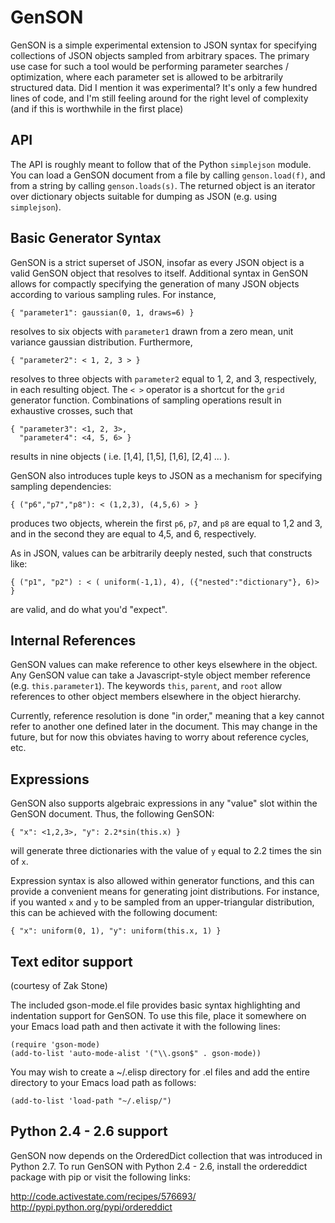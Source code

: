 # GenSON

GenSON is a simple experimental extension to JSON syntax for specifying collections of JSON objects sampled from arbitrary spaces.  The primary use case for such a tool would be performing parameter searches / optimization, where each parameter set is allowed to be arbitrarily structured data.  Did I mention it was experimental?  It's only a few hundred lines of code, and I'm still feeling around for the right level of complexity (and if this is worthwhile in the first place)

## API

The API is roughly meant to follow that of the Python `simplejson` module.  You can load a GenSON document from a file by calling `genson.load(f)`, and from a string by calling `genson.loads(s)`.  The returned object is an iterator over dictionary objects suitable for dumping as JSON (e.g. using `simplejson`).

## Basic Generator Syntax

GenSON is a strict superset of JSON, insofar as every JSON object is a valid GenSON object that resolves to itself. Additional syntax in GenSON allows for compactly specifying the generation of many JSON objects according to various sampling rules.  For instance,

    { "parameter1": gaussian(0, 1, draws=6) }

resolves to six objects with `parameter1` drawn from a zero mean, unit variance gaussian distribution.  Furthermore,

    { "parameter2": < 1, 2, 3 > }
    
resolves to three objects with `parameter2` equal to 1, 2, and 3, respectively, in each resulting object.  The `< >` operator is a shortcut for the `grid` generator function.  Combinations of sampling operations result in exhaustive crosses, such that

    { "parameter3": <1, 2, 3>,
      "parameter4": <4, 5, 6> }

results in nine objects ( i.e. [1,4], [1,5], [1,6], [2,4] ... ).

GenSON also introduces tuple keys to JSON as a mechanism for specifying sampling dependencies:

    { ("p6","p7","p8"): < (1,2,3), (4,5,6) > }
    
produces two objects, wherein the first `p6`, `p7`, and `p8` are equal to 1,2 and 3, and in the second they are equal to 4,5, and 6, respectively. 

As in JSON, values can be arbitrarily deeply nested, such that constructs like:

    { ("p1", "p2") : < ( uniform(-1,1), 4), ({"nested":"dictionary"}, 6)> }

are valid, and do what you'd "expect".

## Internal References

GenSON values can make reference to other keys elsewhere in the object.  Any GenSON value can take a Javascript-style object member reference (e.g. `this.parameter1`).  The keywords `this`, `parent`, and `root` allow references to other object members elsewhere in the object hierarchy.

Currently, reference resolution is done "in order," meaning that a key cannot refer to another one defined later in the document.  This may change in the future, but for now this obviates having to worry about reference cycles, etc.

## Expressions

GenSON also supports algebraic expressions in any "value" slot within the GenSON document.  Thus, the following GenSON:

    { "x": <1,2,3>, "y": 2.2*sin(this.x) }

will generate three dictionaries with the value of `y` equal to 2.2 times the sin of `x`.

Expression syntax is also allowed within generator functions, and this can provide a convenient means for generating joint distributions.  For instance, if you wanted `x` and `y` to be sampled from an upper-triangular distribution, this can be achieved with the following document:

    { "x": uniform(0, 1), "y": uniform(this.x, 1) }

## Text editor support

(courtesy of Zak Stone)

The included gson-mode.el file provides basic syntax highlighting and indentation support for GenSON. To use this file, place it somewhere on your Emacs load path and then activate it with the following lines:

    (require 'gson-mode)
    (add-to-list 'auto-mode-alist '("\\.gson$" . gson-mode))

You may wish to create a ~/.elisp directory for .el files and add the entire directory to your Emacs load path as follows:

    (add-to-list 'load-path "~/.elisp/")

## Python 2.4 - 2.6 support

GenSON now depends on the OrderedDict collection that was introduced in Python 2.7. To run GenSON with Python 2.4 - 2.6, install the ordereddict package with pip or visit the following links:

http://code.activestate.com/recipes/576693/
http://pypi.python.org/pypi/ordereddict
